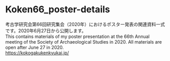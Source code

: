 # Koken66_poster-details

考古学研究会第66回研究集会（2020年）におけるポスター発表の関連資料一式です。2020年6月27日から公開します。  
This contains materials of my poster presentation at the 66th Annual meeting of the Society of Archaeological Studies in 2020. All materials are open after June 27 in 2020.   
<https://kokogakukenkyukai.jp/>
